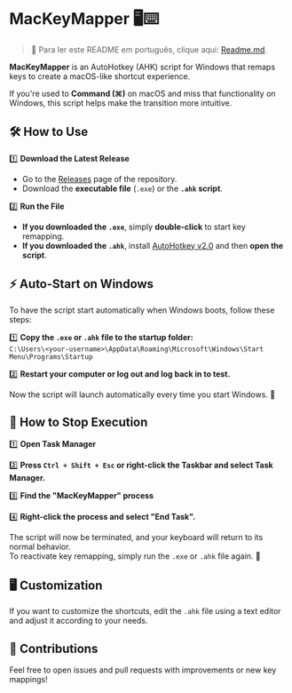 # MacKeyMapper 🖥️⌨️

> 🔗 Para ler este README em português, clique aqui: [Readme.md](Readme.md).

**MacKeyMapper** is an AutoHotkey (AHK) script for Windows that remaps keys to create a macOS-like shortcut experience.  

If you're used to **Command (⌘)** on macOS and miss that functionality on Windows, this script helps make the transition more intuitive.

## 🛠️ How to Use
1️⃣ **Download the Latest Release**  
- Go to the [Releases](https://github.com/pauloricardo-ggs/MacKeyMapper/releases) page of the repository.  
- Download the **executable file** (`.exe`) or the **`.ahk` script**.  

2️⃣ **Run the File**  
- **If you downloaded the `.exe`**, simply **double-click** to start key remapping.  
- **If you downloaded the `.ahk`**, install [AutoHotkey v2.0](https://www.autohotkey.com/) and then **open the script**.  

## ⚡ Auto-Start on Windows  
To have the script start automatically when Windows boots, follow these steps:  

1️⃣ **Copy the `.exe` or `.ahk` file to the startup folder:**  
`C:\Users\<your-username>\AppData\Roaming\Microsoft\Windows\Start Menu\Programs\Startup`  

2️⃣ **Restart your computer or log out and log back in to test.**  

Now the script will launch automatically every time you start Windows. 🚀  

## 🛑 How to Stop Execution  
1️⃣ **Open Task Manager**  

2️⃣ **Press `Ctrl + Shift + Esc` or right-click the Taskbar and select Task Manager.**  

3️⃣ **Find the "MacKeyMapper" process**  

4️⃣ **Right-click the process and select "End Task".**  

The script will now be terminated, and your keyboard will return to its normal behavior.  
To reactivate key remapping, simply run the `.exe` or `.ahk` file again. 🚀  

## 🖥️ Customization  
If you want to customize the shortcuts, edit the `.ahk` file using a text editor and adjust it according to your needs.  

## 📝 Contributions  
Feel free to open issues and pull requests with improvements or new key mappings!  
